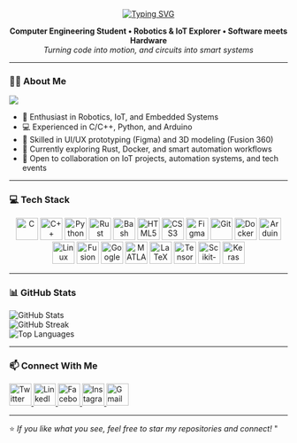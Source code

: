 <div align="center">
  <a href="https://git.io/typing-svg">
    <img src="https://readme-typing-svg.demolab.com?font=Fira+Code&pause=1000&color=F79B42&center=true&vCenter=true&width=435&lines=Hi%2C+I%60m+Suhan+Khadka" alt="Typing SVG" />
  </a>
</div>
<p align="center">
  <b>Computer Engineering Student • Robotics & IoT Explorer • Software meets Hardware</b><br>
  <i>Turning code into motion, and circuits into smart systems</i>
</p>

---

### 👨‍💻 About Me
[![](https://visitcount.itsvg.in/api?id=Xenon62&icon=0&color=0)](https://visitcount.itsvg.in)

- 🤖 Enthusiast in Robotics, IoT, and Embedded Systems  
- 💻 Experienced in C/C++, Python, and Arduino 
- 🎨 Skilled in UI/UX prototyping (Figma) and 3D modeling (Fusion 360)  
- 🌱 Currently exploring Rust, Docker, and smart automation workflows  
- 🤝 Open to collaboration on IoT projects, automation systems, and tech events  

---

### 💻 Tech Stack

<p align="center">
  <img src="https://cdn.jsdelivr.net/gh/devicons/devicon/icons/c/c-original.svg" height="40" alt="C" />
  <img src="https://cdn.jsdelivr.net/gh/devicons/devicon/icons/cplusplus/cplusplus-original.svg" height="40" alt="C++" />
  <img src="https://cdn.jsdelivr.net/gh/devicons/devicon/icons/python/python-original.svg" height="40" alt="Python" />
  <img src="https://skillicons.dev/icons?i=rust&theme=light" height="40" alt="Rust" />
  <img src="https://skillicons.dev/icons?i=bash&theme=light" height="40" alt="Bash" />
  <img src="https://cdn.jsdelivr.net/gh/devicons/devicon/icons/html5/html5-original.svg" height="40" alt="HTML5" />
  <img src="https://cdn.jsdelivr.net/gh/devicons/devicon/icons/css3/css3-original.svg" height="40" alt="CSS3" />
  <img src="https://cdn.jsdelivr.net/gh/devicons/devicon/icons/figma/figma-original.svg" height="40" alt="Figma" />
  <img src="https://cdn.jsdelivr.net/gh/devicons/devicon/icons/git/git-original.svg" height="40" alt="Git" />
  <img src="https://cdn.jsdelivr.net/gh/devicons/devicon/icons/docker/docker-plain.svg" height="40" alt="Docker" />
  <img src="https://cdn.jsdelivr.net/gh/devicons/devicon/icons/arduino/arduino-original.svg" height="40" alt="Arduino" />
  <img src="https://cdn.jsdelivr.net/gh/devicons/devicon/icons/linux/linux-original.svg" height="40" alt="Linux" />
  <img src="https://cdn.jsdelivr.net/gh/devicons/devicon/icons/fusion/fusion-original.svg" height="40" alt="Fusion 360" />
  <img src="https://cdn.jsdelivr.net/gh/devicons/devicon/icons/googlecolab/googlecolab-original.svg" height="40" alt="Google Colab" />
  <img src="https://cdn.jsdelivr.net/gh/devicons/devicon/icons/matlab/matlab-original.svg" height="40" alt="MATLAB" />
  <img src="https://skillicons.dev/icons?i=latex" height="40" alt="LaTeX" />
  <img src="https://cdn.jsdelivr.net/gh/devicons/devicon/icons/tensorflow/tensorflow-original.svg" height="40" alt="TensorFlow" />
  <img src="https://cdn.jsdelivr.net/gh/devicons/devicon/icons/scikitlearn/scikitlearn-original.svg" height="40" alt="Scikit-learn" />
  <img src="https://cdn.jsdelivr.net/gh/devicons/devicon/icons/keras/keras-original.svg" height="40" alt="Keras" />
</p>

---

### 📊 GitHub Stats


  <img src="https://github-readme-stats.vercel.app/api?username=Xenon62&theme=ayu-mirage&hide_border=false&include_all_commits=true&count_private=true" alt="GitHub Stats" />
  <br>
  <img src="https://nirzak-streak-stats.vercel.app/?user=Xenon62&theme=ayu-mirage&hide_border=false" alt="GitHub Streak" />
  <br>
  <img src="https://github-readme-stats.vercel.app/api/top-langs/?username=Xenon62&theme=ayu-mirage&hide_border=false&layout=compact" alt="Top Languages" />

---


### 📫 Connect With Me

<a href="https://x.com/ultraman_62">
  <img src="https://skillicons.dev/icons?i=twitter&theme=light" height="40" alt="Twitter" />
</a>
  <a href="https://www.linkedin.com/in/suhan-khadka">
    <img src="https://cdn.jsdelivr.net/gh/devicons/devicon/icons/linkedin/linkedin-original.svg" height="40" alt="LinkedIn" />
  </a>
  <a href="https://facebook.com/suhan.khadka.35">
    <img src="https://cdn.jsdelivr.net/gh/devicons/devicon/icons/facebook/facebook-original.svg" height="40" alt="Facebook" />
  </a>
 <a href="https://instagram.com/suhan.khadka.30">
    <img src="https://skillicons.dev/icons?i=instagram" height="40" alt="Instagram" />
  </a>
 <a href="mailto:khsuhan100@gmail.com">
    <img src="https://skillicons.dev/icons?i=gmail" height="40" alt="Gmail" />
  </a>
</p>

---

⭐ _If you like what you see, feel free to star my repositories and connect!_
"
